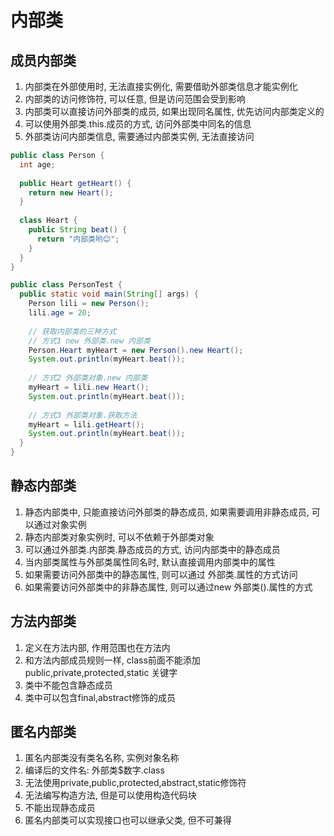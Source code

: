 # 内部类

## 成员内部类

1. 内部类在外部使用时, 无法直接实例化, 需要借助外部类信息才能实例化
2. 内部类的访问修饰符, 可以任意, 但是访问范围会受到影响
3. 内部类可以直接访问外部类的成员, 如果出现同名属性, 优先访问内部类定义的
4. 可以使用外部类.this.成员的方式, 访问外部类中同名的信息
5. 外部类访问内部类信息, 需要通过内部类实例, 无法直接访问

```java
public class Person {
  int age;
  
  public Heart getHeart() {
    return new Heart();
  }
  
  class Heart {
    public String beat() {
      return "内部类哟😊";
    }
  }
}
```

```java
public class PersonTest {
  public static void main(String[] args) {
    Person lili = new Person();
    lili.age = 20;
    
    // 获取内部类的三种方式
    // 方式1 new 外部类.new 内部类
    Person.Heart myHeart = new Person().new Heart();
    System.out.println(myHeart.beat());
    
    // 方式2 外部类对象.new 内部类
    myHeart = lili.new Heart();
    System.out.println(myHeart.beat());
    
    // 方式3 外部类对象.获取方法
    myHeart = lili.getHeart();
    System.out.println(myHeart.beat());
  }
}
```

## 静态内部类

1. 静态内部类中, 只能直接访问外部类的静态成员, 如果需要调用非静态成员, 可以通过对象实例
2. 静态内部类对象实例时, 可以不依赖于外部类对象
3. 可以通过外部类.内部类.静态成员的方式, 访问内部类中的静态成员
4. 当内部类属性与外部类属性同名时, 默认直接调用内部类中的属性
5. 如果需要访问外部类中的静态属性, 则可以通过 外部类.属性的方式访问
6. 如果需要访问外部类中的非静态属性, 则可以通过new 外部类().属性的方式


## 方法内部类

1. 定义在方法内部, 作用范围也在方法内
2. 和方法内部成员规则一样, class前面不能添加 public,private,protected,static 关键字
3. 类中不能包含静态成员
4. 类中可以包含final,abstract修饰的成员

## 匿名内部类

1. 匿名内部类没有类名名称, 实例对象名称
2. 编译后的文件名: 外部类$数字.class
3. 无法使用private,public,protected,abstract,static修饰符
4. 无法编写构造方法, 但是可以使用构造代码块
5. 不能出现静态成员
6. 匿名内部类可以实现接口也可以继承父类, 但不可兼得
